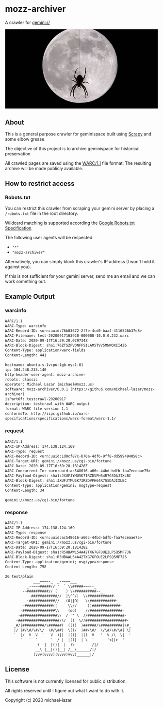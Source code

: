 # mozz-archiver

A crawler for [gemini://](https://gemini.circumlunar.space/)

![Spider Moon](logo.jpg)

## About

This is a general purpose 
crawler for geminispace built using [Scrapy](https://docs.scrapy.org/en/latest/index.html) and some elbow grease.

The objective of this project is to archive geminispace for historical preservation.

All crawled pages are saved using the [WARC/1.1](https://iipc.github.io/warc-specifications/specifications/warc-format/warc-1.1/) file format. The resulting archive will be made publicly available.

## How to restrict access

### Robots.txt

You can restrict this crawler from scraping your gemini server by placing a ``/robots.txt`` file in the root directory.

Wildcard matching is supported according the [Google Robots.txt Specification](https://developers.google.com/search/reference/robots_txt).

The following user agents will be respected:
- ``"*"``
- ``"mozz-archiver"``

Alternatively, you can simply block this crawler's IP address (I won't hold it against you).

If this is not sufficient for your gemini server, send me an email and we can work something out.

## Example Output

### warcinfo

```
WARC/1.1
WARC-Type: warcinfo
WARC-Record-ID: <urn:uuid:76b03672-2f7e-4cd0-baa4-4116526b37e8>
WARC-Filename: test-20200917163920-000000-10.0.0.232.warc
WARC-Date: 2020-09-17T16:39:20.029734Z
WARC-Block-Digest: sha1:76ZTSZFVDNFFSILAMSTVV5MNWOXII4Z6
Content-Type: application/warc-fields
Content-Length: 441

hostname: ubuntu-s-1vcpu-1gb-nyc1-01
ip: 104.248.235.140
http-header-user-agent: mozz-archiver
robots: classic
operator: Michael Lazar (michael@mozz.us)
software: mozz-archiver/0.0.1 (https://github.com/michael-lazar/mozz-archiver)
isPartOf: testcrawl-20200917
description: testcrawl with WARC output
format: WARC file version 1.1
conformsTo: http://iipc.github.io/warc-specifications/specifications/warc-format/warc-1.1/
```

### request

```
WARC/1.1
WARC-IP-Address: 174.138.124.169
WARC-Type: request
WARC-Record-ID: <urn:uuid:1d0cf87c-b70a-4df6-9ff8-dd599494058c>
WARC-Target-URI: gemini://mozz.us/cgi-bin/fortune
WARC-Date: 2020-09-17T16:39:20.181428Z
WARC-Concurrent-To: <urn:uuid:ac548616-a66c-44bd-bdfb-faa7eceaae75>
WARC-Payload-Digest: sha1:JXUFJYMU5K7IRZDVPH64R7GSDAJIXLBC
WARC-Block-Digest: sha1:JXUFJYMU5K7IRZDVPH64R7GSDAJIXLBC
Content-Type: application/gemini; msgtype=request
Content-Length: 34

gemini://mozz.us/cgi-bin/fortune
```

### response

```
WARC/1.1
WARC-IP-Address: 174.138.124.169
WARC-Type: response
WARC-Record-ID: <urn:uuid:ac548616-a66c-44bd-bdfb-faa7eceaae75>
WARC-Target-URI: gemini://mozz.us/cgi-bin/fortune
WARC-Date: 2020-09-17T16:39:20.181428Z
WARC-Payload-Digest: sha1:R5HBAWL54A42TXG7GFOUE2LPSQ5MF7J6
WARC-Block-Digest: sha1:R5HBAWL54A42TXG7GFOUE2LPSQ5MF7J6
Content-Type: application/gemini; msgtype=response
Content-Length: 758

20 text/plain
			 ___====-_  _-====___
		  _--~~~#####// '  ` \\#####~~~--_
		-~##########// (    ) \\##########~-_
	       -############//  |\^^/|  \\############-
	     _~############//   (O||O)   \\############~_ 
	    ~#############((     \\//     ))#############~  
	   -###############\\    (oo)    //###############-
	  -#################\\  / `' \  //#################- 
	 -###################\\/  ()  \//###################-
	_#/|##########/\######(  (())  )######/\##########|\#_
	|/ |#/\#/\#/\/  \#/\##|  \()/  |##/\#/  \/\#/\#/\#| \|
	`  |/  V  V  `   V  )||  |()|  ||(  V   '  V /\  \|  '
	   `   `  `      `  / |  |()|  | \  '      '<||>  '
			   (  |  |()|  |  )\        /|/
			  __\ |__|()|__| /__\______/|/
			 (vvv(vvvv)(vvvv)vvv)______|/
```

## License

This software is not currently licensed for public distribution. 

All rights reserved until I figure out what I want to do with it.

Copyright (c) 2020 michael-lazar
